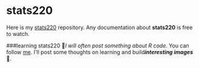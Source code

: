 # stats220
Here is my [stats220](https://github.com/RuoqiZhang7/stats220) repository. Any documentation about **stats220** is free to watch.

###learning stats220
🧐*I will often post something about R code.* You can follow [me](https://github.com/RuoqiZhang7).
I'll post some thoughts on learning and build***interesting images***🎀.

